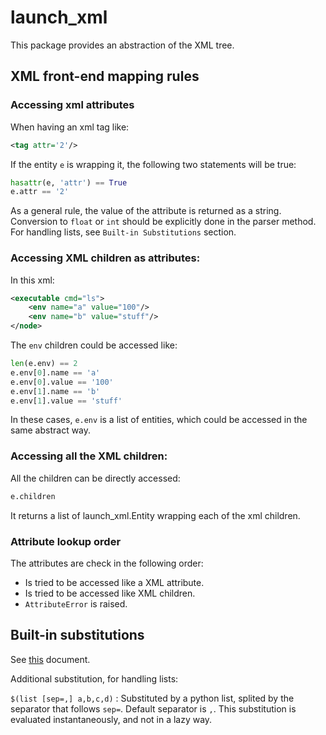 # launch_xml

This package provides an abstraction of the XML tree.

## XML front-end mapping rules

### Accessing xml attributes

When having an xml tag like:

```xml
<tag attr='2'/>
```

If the entity `e` is wrapping it, the following two statements will be true:
```python
hasattr(e, 'attr') == True
e.attr == '2'
```

As a general rule, the value of the attribute is returned as a string.
Conversion to `float` or `int` should be explicitly done in the parser method.
For handling lists, see `Built-in Substitutions` section.

### Accessing XML children as attributes:

In this xml:

```xml
<executable cmd="ls">
    <env name="a" value="100"/>
    <env name="b" value="stuff"/>
</node>
```

The `env` children could be accessed like:

```python
len(e.env) == 2
e.env[0].name == 'a'
e.env[0].value == '100'
e.env[1].name == 'b'
e.env[1].value == 'stuff'
```

In these cases, `e.env` is a list of entities, which could be accessed in the same abstract way.

### Accessing all the XML children:

All the children can be directly accessed:

```python
e.children
```

It returns a list of launch_xml.Entity wrapping each of the xml children.

### Attribute lookup order

The attributes are check in the following order:

- Is tried to be accessed like a XML attribute.
- Is tried to be accessed like XML children.
- `AttributeError` is raised.

## Built-in substitutions

See [this](https://github.com/ros2/design/blob/d3a35d7ea201721892993e85e28a5a223cdaa001/articles/151_roslaunch_xml.md) document.

Additional substitution, for handling lists:

`$(list [sep=,] a,b,c,d)`
: Substituted by a python list, splited by the separator that follows `sep=`.
  Default separator is `,`.
  This substitution is evaluated instantaneously, and not in a lazy way.
